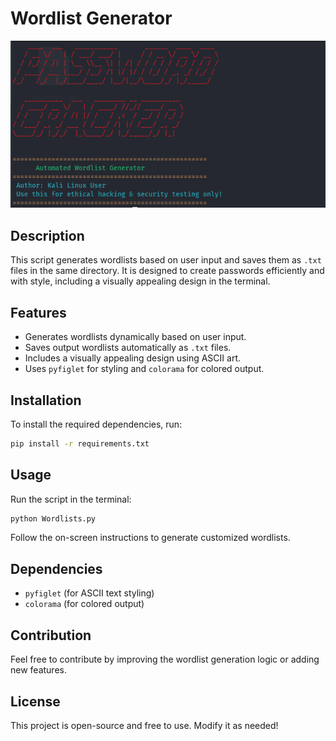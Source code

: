 # Wordlist Generator
![Image Alt](https://github.com/Aryachowkekar/Wordlist-Generator/blob/879ee2274b0ed4a5f7ac524eba4b516187eee600/project%20.png
)

## Description
This script generates wordlists based on user input and saves them as `.txt` files in the same directory. It is designed to create passwords efficiently and with style, including a visually appealing design in the terminal.

## Features
- Generates wordlists dynamically based on user input.
- Saves output wordlists automatically as `.txt` files.
- Includes a visually appealing design using ASCII art.
- Uses `pyfiglet` for styling and `colorama` for colored output.

## Installation
To install the required dependencies, run:
```bash
pip install -r requirements.txt
```

## Usage
Run the script in the terminal:
```bash
python Wordlists.py
```
Follow the on-screen instructions to generate customized wordlists.

## Dependencies
- `pyfiglet` (for ASCII text styling)
- `colorama` (for colored output)

## Contribution
Feel free to contribute by improving the wordlist generation logic or adding new features.

## License
This project is open-source and free to use. Modify it as needed!

